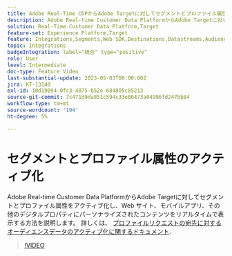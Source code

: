 ```yaml
---
title: Adobe Real-Time CDPからAdobe Targetに対してセグメントとプロファイル属性をアクティブ化する方法を教えてください。
description: Adobe Real-time Customer Data PlatformからAdobe Targetに対してセグメントとプロファイル属性をアクティブ化し、Web サイト、モバイルアプリ、その他のデジタルプロパティにパーソナライズされたコンテンツをリアルタイムで表示する方法を説明します。
solution: Real-Time Customer Data Platform,Target
feature-set: Experience Platform,Target
feature: Integrations,Segments,Web SDK,Destinations,Datastreams,Audiences,Experience Targeting
topic: Integrations
badgeIntegration: label="統合" type="positive"
role: User
level: Intermediate
doc-type: Feature Video
last-substantial-update: 2023-05-03T00:00:00Z
jira: KT-13140
exl-id: 10d19094-0fc3-4075-b52e-684805c85213
source-git-commit: 7c471d9da851c594c33e00473a04996fd247bb84
workflow-type: tm+mt
source-wordcount: '104'
ht-degree: 5%

---
```


# セグメントとプロファイル属性のアクティブ化

Adobe Real-time Customer Data PlatformからAdobe Targetに対してセグメントとプロファイル属性をアクティブ化し、Web サイト、モバイルアプリ、その他のデジタルプロパティにパーソナライズされたコンテンツをリアルタイムで表示する方法を説明します。 詳しくは、 [プロファイルリクエストの宛先に対するオーディエンスデータのアクティブ化に関するドキュメント](https://experienceleague.adobe.com/docs/experience-platform/destinations/ui/activate/activate-profile-request-destinations.html).


>[!VIDEO](https://video.tv.adobe.com/v/3419036/?learn=on)
